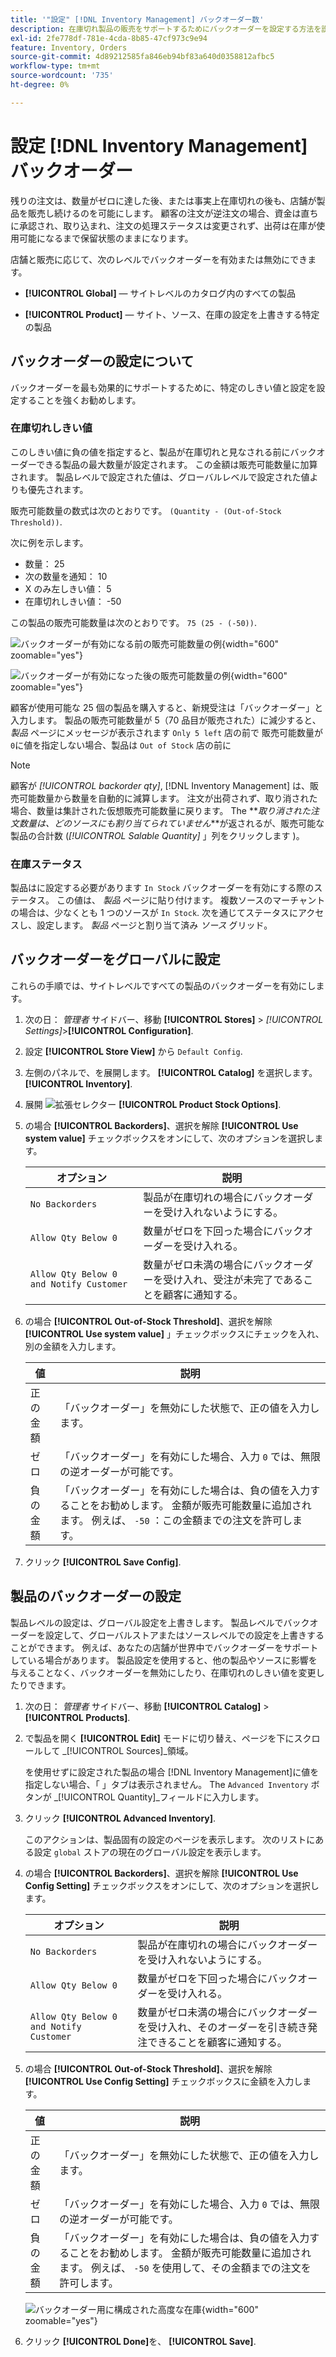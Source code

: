```yaml
---
title: '"設定" [!DNL Inventory Management] バックオーダー数'
description: 在庫切れ製品の販売をサポートするためにバックオーダーを設定する方法を説明します。
exl-id: 2fe778df-781e-4cda-8b85-47cf973c9e94
feature: Inventory, Orders
source-git-commit: 4d89212585fa846eb94bf83a640d0358812afbc5
workflow-type: tm+mt
source-wordcount: '735'
ht-degree: 0%

---
```


# 設定 [!DNL Inventory Management] バックオーダー

残りの注文は、数量がゼロに達した後、または事実上在庫切れの後も、店舗が製品を販売し続けるのを可能にします。 顧客の注文が逆注文の場合、資金は直ちに承認され、取り込まれ、注文の処理ステータスは変更されず、出荷は在庫が使用可能になるまで保留状態のままになります。

店舗と販売に応じて、次のレベルでバックオーダーを有効または無効にできます。

- **[!UICONTROL Global]**  — サイトレベルのカタログ内のすべての製品

- **[!UICONTROL Product]**  — サイト、ソース、在庫の設定を上書きする特定の製品

## バックオーダーの設定について

バックオーダーを最も効果的にサポートするために、特定のしきい値と設定を設定することを強くお勧めします。

### 在庫切れしきい値

このしきい値に負の値を指定すると、製品が在庫切れと見なされる前にバックオーダーできる製品の最大数量が設定されます。 この金額は販売可能数量に加算されます。 製品レベルで設定された値は、グローバルレベルで設定された値よりも優先されます。

販売可能数量の数式は次のとおりです。 `(Quantity - (Out-of-Stock Threshold))`.

次に例を示します。

- 数量： 25
- 次の数量を通知： 10
- X のみ左しきい値： 5
- 在庫切れしきい値： -50

この製品の販売可能数量は次のとおりです。 `75 (25 - (-50))`.

![バックオーダーが有効になる前の販売可能数量の例](assets/inventory-backorders-before.png){width="600" zoomable="yes"}

![バックオーダーが有効になった後の販売可能数量の例](assets/inventory-backorders-after.png){width="600" zoomable="yes"}

顧客が使用可能な 25 個の製品を購入すると、新規受注は「バックオーダー」と入力します。 製品の販売可能数量が 5（70 品目が販売された）に減少すると、 _製品_ ページにメッセージが表示されます `Only 5 left` 店の前で 販売可能数量が `0`に値を指定しない場合、製品は `Out of Stock` 店の前に

>[!NOTE]
>
>顧客が _[!UICONTROL backorder qty]_, [!DNL Inventory Management] は、販売可能数量から数量を自動的に減算します。 注文が出荷されず、取り消された場合、数量は集計された仮想販売可能数量に戻ります。 The **_取り消された注文数量は、どのソースにも割り当てられていません_**が返されるが、販売可能な製品の合計数 (_[!UICONTROL Salable Quantity]_ 」列をクリックします )。

<!--### Notify for Quantity Below JIRA MDVA-8099 MDVA-33783

The _Notify for Quantity Below_ configuration option is configurable at the global, source, and product levels. When it is enabled, the system sends an email notification when the product quantity reaches a level at or below the configured value. For this example, a notification is triggered when the product has a quantity of 10 or less. When backorders are enabled, _Notify for Quantity Below_ is determined by the Salable Quantity (`Salable Quantity = Quantity - (Out-of-Stock Threshold)`). -->

### 在庫ステータス

製品はに設定する必要があります `In Stock` バックオーダーを有効にする際のステータス。 この値は、 _製品_ ページに貼り付けます。 複数ソースのマーチャントの場合は、少なくとも 1 つのソースが `In Stock`. 次を通じてステータスにアクセスし、設定します。 _製品_ ページと割り当て済み _ソース_ グリッド。

## バックオーダーをグローバルに設定

これらの手順では、サイトレベルですべての製品のバックオーダーを有効にします。

1. 次の日： _管理者_ サイドバー、移動 **[!UICONTROL Stores]** > _[!UICONTROL Settings]_>**[!UICONTROL Configuration]**.

1. 設定 **[!UICONTROL Store View]** から `Default Config`.

1. 左側のパネルで、を展開します。 **[!UICONTROL Catalog]** を選択します。 **[!UICONTROL Inventory]**.

1. 展開 ![拡張セレクター](../assets/icon-display-expand.png) **[!UICONTROL Product Stock Options]**.

1. の場合 **[!UICONTROL Backorders]**、選択を解除 **[!UICONTROL Use system value]** チェックボックスをオンにして、次のオプションを選択します。

   | オプション | 説明 |
   | -- | -- |
   | `No Backorders` | 製品が在庫切れの場合にバックオーダーを受け入れないようにする。 |
   | `Allow Qty Below 0` | 数量がゼロを下回った場合にバックオーダーを受け入れる。 |
   | `Allow Qty Below 0 and Notify Customer` | 数量がゼロ未満の場合にバックオーダーを受け入れ、受注が未完了であることを顧客に通知する。 |

1. の場合 **[!UICONTROL Out-of-Stock Threshold]**、選択を解除 **[!UICONTROL Use system value]** 」チェックボックスにチェックを入れ、別の金額を入力します。

   | 値 | 説明 |
   | -- | -- |
   | 正の金額 | 「バックオーダー」を無効にした状態で、正の値を入力します。 |
   | ゼロ | 「バックオーダー」を有効にした場合、入力 `0` では、無限の逆オーダーが可能です。 |
   | 負の金額 | 「バックオーダー」を有効にした場合は、負の値を入力することをお勧めします。 金額が販売可能数量に追加されます。 例えば、 `-50` ：この金額までの注文を許可します。 |

1. クリック **[!UICONTROL Save Config]**.

## 製品のバックオーダーの設定

製品レベルの設定は、グローバル設定を上書きします。 製品レベルでバックオーダーを設定して、グローバルストアまたはソースレベルでの設定を上書きすることができます。 例えば、あなたの店舗が世界中でバックオーダーをサポートしている場合があります。 製品設定を使用すると、他の製品やソースに影響を与えることなく、バックオーダーを無効にしたり、在庫切れのしきい値を変更したりできます。

1. 次の日： _管理者_ サイドバー、移動 **[!UICONTROL Catalog]** > **[!UICONTROL Products]**.

1. で製品を開く **[!UICONTROL Edit]** モードに切り替え、ページを下にスクロールして _[!UICONTROL Sources]_領域。

   を使用せずに設定された製品の場合 [!DNL Inventory Management]に値を指定しない場合、「 」タブは表示されません。 The `Advanced Inventory` ボタンが _[!UICONTROL Quantity]_フィールドに入力します。

1. クリック **[!UICONTROL Advanced Inventory]**.

   このアクションは、製品固有の設定のページを表示します。 次のリストにある設定 `global` ストアの現在のグローバル設定を表示します。

1. の場合 **[!UICONTROL Backorders]**、選択を解除 **[!UICONTROL Use Config Setting]** チェックボックスをオンにして、次のオプションを選択します。

   | オプション | 説明 |
   | -- | -- |
   | `No Backorders` | 製品が在庫切れの場合にバックオーダーを受け入れないようにする。 |
   | `Allow Qty Below 0` | 数量がゼロを下回った場合にバックオーダーを受け入れる。 |
   | `Allow Qty Below 0 and Notify Customer` | 数量がゼロ未満の場合にバックオーダーを受け入れ、そのオーダーを引き続き発注できることを顧客に通知する。 |

1. の場合 **[!UICONTROL Out-of-Stock Threshold]**、選択を解除 **[!UICONTROL Use Config Setting]** チェックボックスに金額を入力します。

   | 値 | 説明 |
   | -- | -- |
   | 正の金額 | 「バックオーダー」を無効にした状態で、正の値を入力します。 |
   | ゼロ | 「バックオーダー」を有効にした場合、入力 `0` では、無限の逆オーダーが可能です。 |
   | 負の金額 | 「バックオーダー」を有効にした場合は、負の値を入力することをお勧めします。 金額が販売可能数量に追加されます。 例えば、 `-50` を使用して、その金額までの注文を許可します。 |

   ![バックオーダー用に構成された高度な在庫](assets/inventory-backorders-product-settings.png){width="600" zoomable="yes"}

1. クリック **[!UICONTROL Done]**&#x200B;を、 **[!UICONTROL Save]**.
